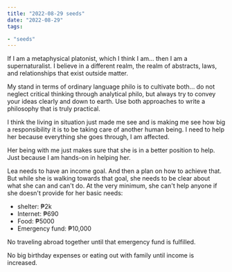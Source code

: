 ```yaml
---
title: "2022-08-29 seeds"
date: "2022-08-29"
tags:

- "seeds"
---
```


If I am a metaphysical platonist, which I think I am... then I am a supernaturalist. I believe in a different realm, the realm of abstracts, laws, and relationships that exist outside matter.

My stand in terms of ordinary language philo is to cultivate both... do not neglect critical thinking through analytical philo, but always try to convey your ideas clearly and down to earth. Use both approaches to write a philosophy that is truly practical.

I think the living in situation just made me see and is making me see how big a responsibility it is to be taking care of another human being. I need to help her because everything she goes through, I am affected.

Her being with me just makes sure that she is in a better position to help. Just because I am hands-on in helping her.

Lea needs to have an income goal. And then  a plan on how to achieve that. But while she is walking towards that goal, she needs to be clear about what she can and can't do. At the very minimum, she can't help anyone if she doesn't provide for her basic needs:
- shelter: ₱2k
- Internet: ₱690
- Food: ₱5000
- Emergency fund: ₱10,000

No traveling abroad together until that emergency fund is fulfilled.

No big birthday expenses or eating out with family until income is increased.